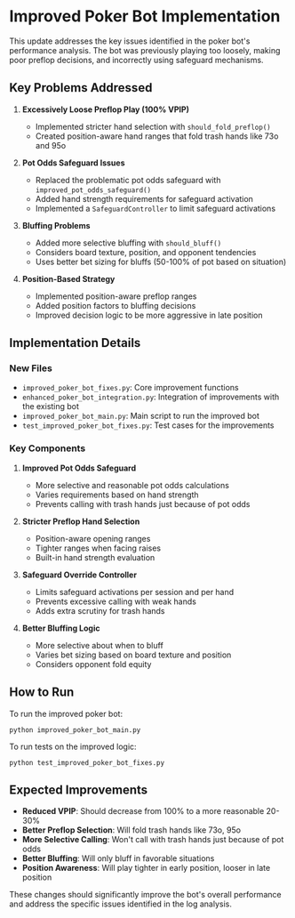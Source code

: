 # Improved Poker Bot Implementation

This update addresses the key issues identified in the poker bot's performance analysis. The bot was previously playing too loosely, making poor preflop decisions, and incorrectly using safeguard mechanisms.

## Key Problems Addressed

1. **Excessively Loose Preflop Play (100% VPIP)**

   - Implemented stricter hand selection with `should_fold_preflop()`
   - Created position-aware hand ranges that fold trash hands like 73o and 95o

2. **Pot Odds Safeguard Issues**

   - Replaced the problematic pot odds safeguard with `improved_pot_odds_safeguard()`
   - Added hand strength requirements for safeguard activation
   - Implemented a `SafeguardController` to limit safeguard activations

3. **Bluffing Problems**

   - Added more selective bluffing with `should_bluff()`
   - Considers board texture, position, and opponent tendencies
   - Uses better bet sizing for bluffs (50-100% of pot based on situation)

4. **Position-Based Strategy**
   - Implemented position-aware preflop ranges
   - Added position factors to bluffing decisions
   - Improved decision logic to be more aggressive in late position

## Implementation Details

### New Files

- `improved_poker_bot_fixes.py`: Core improvement functions
- `enhanced_poker_bot_integration.py`: Integration of improvements with the existing bot
- `improved_poker_bot_main.py`: Main script to run the improved bot
- `test_improved_poker_bot_fixes.py`: Test cases for the improvements

### Key Components

1. **Improved Pot Odds Safeguard**

   - More selective and reasonable pot odds calculations
   - Varies requirements based on hand strength
   - Prevents calling with trash hands just because of pot odds

2. **Stricter Preflop Hand Selection**

   - Position-aware opening ranges
   - Tighter ranges when facing raises
   - Built-in hand strength evaluation

3. **Safeguard Override Controller**

   - Limits safeguard activations per session and per hand
   - Prevents excessive calling with weak hands
   - Adds extra scrutiny for trash hands

4. **Better Bluffing Logic**
   - More selective about when to bluff
   - Varies bet sizing based on board texture and position
   - Considers opponent fold equity

## How to Run

To run the improved poker bot:

```
python improved_poker_bot_main.py
```

To run tests on the improved logic:

```
python test_improved_poker_bot_fixes.py
```

## Expected Improvements

- **Reduced VPIP**: Should decrease from 100% to a more reasonable 20-30%
- **Better Preflop Selection**: Will fold trash hands like 73o, 95o
- **More Selective Calling**: Won't call with trash hands just because of pot odds
- **Better Bluffing**: Will only bluff in favorable situations
- **Position Awareness**: Will play tighter in early position, looser in late position

These changes should significantly improve the bot's overall performance and address the specific issues identified in the log analysis.
